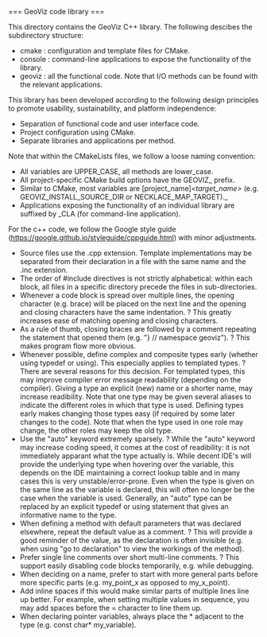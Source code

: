 === GeoViz code library ===

This directory contains the GeoViz C++ library. The following descibes the subdirectory structure:

- cmake : configuration and template files for CMake.
- console : command-line applications to expose the functionality of the library.
- geoviz : all the functional code. Note that I/O methods can be found with the relevant applications.

This library has been developed according to the following design principles to promote usability, sustainability, and platform independence:

- Separation of functional code and user interface code.
- Project configuration using CMake.
- Separate libraries and applications per method.

Note that within the CMakeLists files, we follow a loose naming convention:
- All variables are UPPER_CASE, all methods are lower_case.
- All project-specific CMake build options have the GEOVIZ_ prefix.
- Similar to CMake, most variables are [project_name]_<target_name>_<type> (e.g. GEOVIZ_INSTALL_SOURCE_DIR or NECKLACE_MAP_TARGET)._
- Applications exposing the functionality of an individual library are suffixed by _CLA (for command-line application).

For the c++ code, we follow the Google style guide (https://google.github.io/styleguide/cppguide.html) with minor adjustments.
- Source files use the .cpp extension. Template implementations may be separated from their declaration in a file with the same name and the .inc extension.
- The order of #include directives is not strictly alphabetical: within each block, all files in a specific directory precede the files in sub-directories.
- Whenever a code block is spread over multiple lines, the opening character (e.g. brace) will be placed on the next line and the opening and closing characters have the same indentation.
  ? This greatly increases ease of matching opening and closing characters.
- As a rule of thumb, closing braces are followed by a comment repeating the statement that opened them (e.g. "} // namespace geoviz").
  ? This makes program flow more obvious.
- Whenever possible, define complex and composite types early (whether using typedef or using). This especially applies to templated types.
  ? There are several reasons for this decision. For templated types, this may improve compiler error message readability (depending on the compiler). Giving a type an explicit (new) name or a shorter name, may increase readibility. Note that one type may be given several aliases to indicate the different roles in which that type is used. Defining types early makes changing those types easy (if required by some later changes to the code). Note that when the type used in one role may change, the other roles may keep the old type.
- Use the "auto" keyword extremely sparsely.
  ? While the "auto" keyword may increase coding speed, it comes at the cost of readibility: it is not immediately apparant what the type actually is. While decent IDE's will provide the underlying type when hovering over the variable, this depends on the IDE maintaining a correct lookup table and in many cases this is very unstable/error-prone. Even when the type is given on the same line as the variable is declared, this will often no longer be the case when the variable is used. Generally, an "auto" type can be replaced by an explicit typedef or using statement that gives an informative name to the type.
- When defining a method with default parameters that was declared elsewhere, repeat the default value as a comment.
  ? This will provide a good reminder of the value, as the declaration is often invisible (e.g. when using "go to declaration" to view the workings of the method).
- Prefer single line comments over short multi-line comments.
  ? This support easily disabling code blocks temporarily, e.g. while debugging.
- When deciding on a name, prefer to start with more general parts before more specific parts (e.g. my_point_x as opposed to my_x_point).
- Add inline spaces if this would make similar parts of multiple lines line up better. For example, when setting multiple values in sequence, you may add spaces before the = character to line them up.
- When declaring pointer variables, always place the * adjacent to the type (e.g. const char* my_variable).


